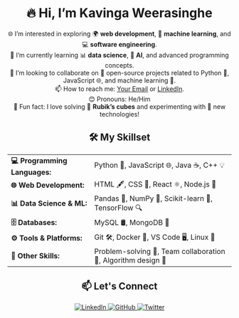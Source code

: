<h1 align="center">🔥 Hi, I’m Kavinga Weerasinghe</h1>

<p align="center">
  🌐 I’m interested in exploring 🌍 <strong>web development</strong>, 🤖 <strong>machine learning</strong>, and 💻 <strong>software engineering</strong>.
  <br>📖 I’m currently learning 📊 <strong>data science</strong>, 🧠 <strong>AI</strong>, and advanced programming concepts.
  <br>💖 I’m looking to collaborate on 🌟 open-source projects related to Python 🐍, JavaScript 🌐, and machine learning 🤖.
  <br>📫 How to reach me: <a href="mailto:your-email@example.com">Your Email</a> or <a href="https://linkedin.com/in/your-profile">LinkedIn</a>.
  <br>😊 Pronouns: He/Him
  <br>🎉 Fun fact: I love solving 🧩 <strong>Rubik’s cubes</strong> and experimenting with 🔧 new technologies!
</p>

<h2 align="center">🛠️ My Skillset</h2>

<table align="center">
  <tr>
    <td><strong>💻 Programming Languages:</strong></td>
    <td>Python 🐍, JavaScript 🌐, Java ☕, C++ 💡</td>
  </tr>
  <tr>
    <td><strong>🌐 Web Development:</strong></td>
    <td>HTML 🖋️, CSS 🎨, React ⚛️, Node.js 🌟</td>
  </tr>
  <tr>
    <td><strong>📊 Data Science & ML:</strong></td>
    <td>Pandas 🐼, NumPy 🔢, Scikit-learn 🧠, TensorFlow 🔍</td>
  </tr>
  <tr>
    <td><strong>🗄️ Databases:</strong></td>
    <td>MySQL 🛢️, MongoDB 🍃</td>
  </tr>
  <tr>
    <td><strong>⚙️ Tools & Platforms:</strong></td>
    <td>Git 🛠️, Docker 🐳, VS Code 🖥️, Linux 🐧</td>
  </tr>
  <tr>
    <td><strong>🧠 Other Skills:</strong></td>
    <td>Problem-solving 🧩, Team collaboration 🤝, Algorithm design 📐</td>
  </tr>
</table>

<h2 align="center">📫 Let's Connect</h2>
<p align="center">
  <a href="https://linkedin.com/in/your-profile" target="_blank">
    <img src="https://img.icons8.com/color/48/000000/linkedin.png" alt="LinkedIn" />
  </a>
  <a href="https://github.com/your-username" target="_blank">
    <img src="https://img.icons8.com/color/48/000000/github.png" alt="GitHub" />
  </a>
  <a href="https://twitter.com/your-handle" target="_blank">
    <img src="https://img.icons8.com/color/48/000000/twitter.png" alt="Twitter" />
  </a>
</p>
